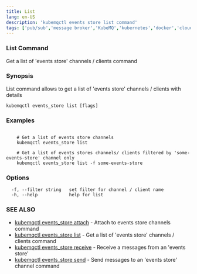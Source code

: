 ```yaml
---
title: List
lang: en-US
description: 'kubemqctl events store list command'
tags: ['pub/sub','message broker','KubeMQ','kubernetes','docker','cloud native','message queue','go']
---
```


### List Command

Get a list of 'events store' channels / clients command

### Synopsis

List command allows to get a list of 'events store' channels / clients with details

```
kubemqctl events_store list [flags]
```

### Examples

```

	# Get a list of events store channels
	kubemqctl events_store list
	
	# Get a list of events stores channels/ clients filtered by 'some-events-store' channel only
	kubemqctl events_store list -f some-events-store

```

### Options

```
  -f, --filter string   set filter for channel / client name
  -h, --help            help for list
```


### SEE ALSO

* [kubemqctl events_store attach](kubemqctl_events_store_attach.md)	 - Attach to events store channels command
* [kubemqctl events_store list](kubemqctl_events_store_list.md)	 - Get a list of 'events store' channels / clients command
* [kubemqctl events_store receive](kubemqctl_events_store_receive.md)	 - Receive a messages from an 'events store'
* [kubemqctl events_store send](kubemqctl_events_store_send.md)	 - Send messages to an 'events store' channel command
